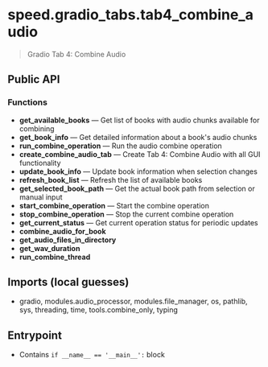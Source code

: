 # speed.gradio_tabs.tab4_combine_audio

> Gradio Tab 4: Combine Audio

## Public API


### Functions
- **get_available_books** — Get list of books with audio chunks available for combining
- **get_book_info** — Get detailed information about a book's audio chunks
- **run_combine_operation** — Run the audio combine operation
- **create_combine_audio_tab** — Create Tab 4: Combine Audio with all GUI functionality
- **update_book_info** — Update book information when selection changes
- **refresh_book_list** — Refresh the list of available books
- **get_selected_book_path** — Get the actual book path from selection or manual input
- **start_combine_operation** — Start the combine operation
- **stop_combine_operation** — Stop the current combine operation
- **get_current_status** — Get current operation status for periodic updates
- **combine_audio_for_book**
- **get_audio_files_in_directory**
- **get_wav_duration**
- **run_combine_thread**

## Imports (local guesses)
- gradio, modules.audio_processor, modules.file_manager, os, pathlib, sys, threading, time, tools.combine_only, typing

## Entrypoint
- Contains `if __name__ == '__main__':` block